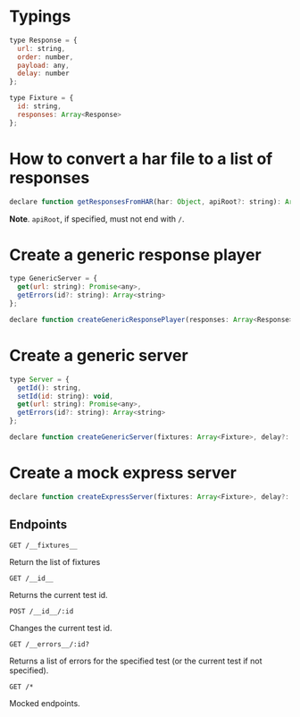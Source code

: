 # Typings

```js
type Response = {
  url: string,
  order: number,
  payload: any,
  delay: number
};

type Fixture = {
  id: string,
  responses: Array<Response>
};
```

# How to convert a har file to a list of responses

```js
declare function getResponsesFromHAR(har: Object, apiRoot?: string): Array<Response>;
```

**Note**. `apiRoot`, if specified, must not end with `/`.

# Create a generic response player

```js
type GenericServer = {
  get(url: string): Promise<any>,
  getErrors(id?: string): Array<string>
};

declare function createGenericResponsePlayer(responses: Array<Response>, delay?: number): GenericServer;
```

# Create a generic server

```js
type Server = {
  getId(): string,
  setId(id: string): void,
  get(url: string): Promise<any>,
  getErrors(id?: string): Array<string>
};

declare function createGenericServer(fixtures: Array<Fixture>, delay?: number): Server;
```

# Create a mock express server

```js
declare function createExpressServer(fixtures: Array<Fixture>, delay?: number);
```

## Endpoints

```
GET /__fixtures__
```

Return the list of fixtures

```
GET /__id__
```

Returns the current test id.

```
POST /__id__/:id
```

Changes the current test id.

```
GET /__errors__/:id?
```

Returns a list of errors for the specified test (or the current test if not specified).

```
GET /*
```

Mocked endpoints.